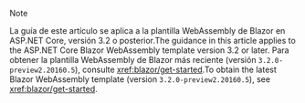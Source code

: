 > [!NOTE]
> <span data-ttu-id="cd83e-101">La guía de este artículo se aplica a la plantilla WebAssembly de Blazor en ASP.NET Core, versión 3.2 o posterior.</span><span class="sxs-lookup"><span data-stu-id="cd83e-101">The guidance in this article applies to the ASP.NET Core Blazor WebAssembly template version 3.2 or later.</span></span> <span data-ttu-id="cd83e-102">Para obtener la plantilla WebAssembly de Blazor más reciente (versión `3.2.0-preview2.20160.5`), consulte <xref:blazor/get-started>.</span><span class="sxs-lookup"><span data-stu-id="cd83e-102">To obtain the latest Blazor WebAssembly template (version `3.2.0-preview2.20160.5`), see <xref:blazor/get-started>.</span></span>
